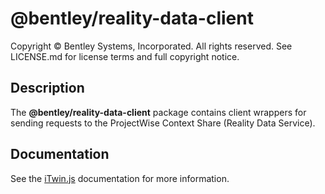 # @bentley/reality-data-client

Copyright © Bentley Systems, Incorporated. All rights reserved. See LICENSE.md for license terms and full copyright notice.

## Description

The __@bentley/reality-data-client__ package contains client wrappers for sending requests to the ProjectWise Context Share (Reality Data Service).

## Documentation

See the [iTwin.js](https://www.itwinjs.org) documentation for more information.
